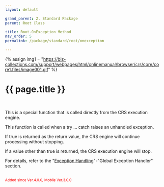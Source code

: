 ```yaml
---
layout: default

grand_parent: 2. Standard Package
parent: Root Class

title: Root.OnException Method
nav_order: 5
permalink: /package/standard/root/onexception

---
```

{% assign img1 = "https://biz-collections.com/support/webpages/html/onlinemanual/browser/crs/core/core1.files/image001.gif" %}


# {{ page.title }}
<br>

This is a special function that is called directly from the CRS execution engine.

This function is called when a try ... catch raises an unhandled exception.

 

If true is returned as the return value, the CRS engine will continue processing without stopping.

If a value other than true is returned, the CRS execution engine will stop.

 

For details, refer to the "<a href="/bizBrowserV/3/3-15/">Exception Handling</a>"-"Global Exception Handler" section.


<br><small><span style="color:red">Added since Ver.4.0.0, Mobile Ver.3.0.0</span></small>
